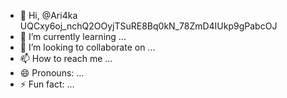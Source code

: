 - 👋 Hi, @Ari4ka
UQCxy6oj_nchQ2OOyjTSuRE8Bq0kN_78ZmD4IUkp9gPabcOJ
- 🌱 I’m currently learning ...
- 💞️ I’m looking to collaborate on ...
- 📫 How to reach me ...
- 😄 Pronouns: ...
- ⚡ Fun fact: ...

<!---
Ari4ka/Ari4ka is a ✨ special ✨ repository because its `README.md` (this file) appears on your GitHub profile.
You can click the Preview link to take a look at your changes.
--->
